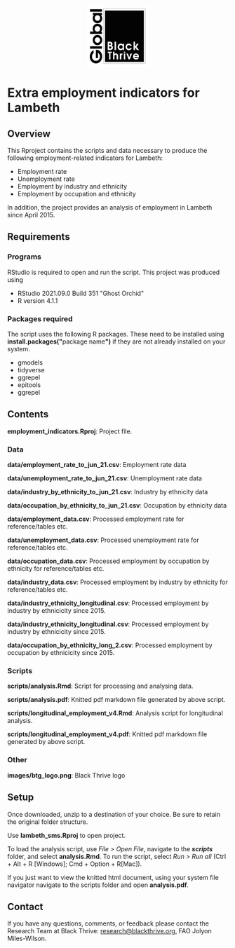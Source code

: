 <!-- PROJECT LOGO -->
<br />
<div align="center">
    <img src="images/btg_logo.png" alt="Logo" width="140" height="140">
  </a>
  </div>
  
# Extra employment indicators for Lambeth
 
## Overview

This Rproject contains the scripts and data necessary to produce the following employment-related indicators for Lambeth:

- Employment rate
- Unemployment rate
- Employment by industry and ethnicity
- Employment by occupation and ethnicity 

In addition, the project provides an analysis of employment in Lambeth since April 2015.

## Requirements

### Programs

RStudio is required to open and run the script. This project was produced using 

- RStudio 2021.09.0 Build 351 "Ghost Orchid"
- R version 4.1.1

### Packages required

The script uses the following R packages. These need to be installed using <b>install.packages("</b>package name<b>")</b> if they are not already installed on your system.

- gmodels
- tidyverse
- ggrepel
- epitools
- ggrepel

## Contents

**employment_indicators.Rproj**: Project file.

### Data

**data/employment_rate_to_jun_21.csv**: Employment rate data 

**data/unemployment_rate_to_jun_21.csv**: Unemployment rate data

**data/industry_by_ethnicity_to_jun_21.csv**: Industry by ethnicity data

**data/occupation_by_ethnicity_to_jun_21.csv**: Occupation by ethnicity data

**data/employment_data.csv**: Processed employment rate for reference/tables etc.

**data/unemployment_data.csv**: Processed unemployment rate for reference/tables etc.

**data/occupation_data.csv**: Processed employment by occupation by ethnicity for reference/tables etc.

**data/industry_data.csv**: Processed employment by industry by ethnicity for reference/tables etc.

**data/industry_ethnicity_longitudinal.csv**: Processed employment by industry by ethnicicity since 2015.

**data/industry_ethnicity_longitudinal.csv**: Processed employment by industry by ethnicicity since 2015.

**data/occupation_by_ethnicity_long_2.csv**: Processed employment by occupation by ethnicicity since 2015.

### Scripts

**scripts/analysis.Rmd**: Script for processing and analysing data.

**scripts/analysis.pdf**: Knitted pdf markdown file generated by above script.

**scripts/longitudinal_employment_v4.Rmd**: Analysis script for longitudinal analysis.

**scripts/longitudinal_employment_v4.pdf**: Knitted pdf markdown file generated by above script.

### Other

**images/btg_logo.png**: Black Thrive logo

## Setup

Once downloaded, unzip to a destination of your choice. Be sure to retain the original folder structure.

Use **lambeth_sms.Rproj** to open project. 

To load the analysis script, use *File > Open File*, navigate to the ***scripts*** folder, and select **analysis.Rmd**. To run the script, select *Run > Run all* (Ctrl + Alt + R [Windows]; Cmd + Option + R[Mac]).

If you just want to view the knitted html document, using your system file navigator navigate to the scripts folder and open **analysis.pdf**.


## Contact

If you have any questions, comments, or feedback please contact the Research Team at Black Thrive: research@blackthrive.org, FAO Jolyon Miles-Wilson.
